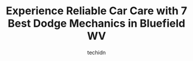 ---
layout: ampstory
image: https://images.unsplash.com/photo-1641921966132-371cca4de3a1?ixlib=rb-4.0.3&ixid=MnwxMjA3fDB8MHxwaG90by1wYWdlfHx8fGVufDB8fHx8&auto=format&fit=crop&w=640&h=853&q=80
author: techidn
featured: false
description: If youre in need of trustworthy and skilled Dodge Mechanic in Bluefield WV, USA, youll be pleased to discover the 7 best Dodge Mechanic in town. Their expertise and commitment to customer 
title: Experience Reliable Car Care with 7 Best Dodge Mechanics in Bluefield WV
cover:
   title: Experience Reliable Car Care with 7 Best Dodge Mechanics in Bluefield WV
   subtitle: Rickpate
   background: https://images.unsplash.com/photo-1641921966132-371cca4de3a1?ixlib=rb-4.0.3&ixid=MnwxMjA3fDB8MHxwaG90by1wYWdlfHx8fGVufDB8fHx8&auto=format&fit=crop&w=640&h=853&q=80

pages: 
 - layout: thirds
   top: <h1>#1 Estep Tire & Auto Center Inc</h1>
   bottom: "<p>I went in expecting to get an estimate and make an appointment to come back later. They got me in almost immediately, they mounted and balanced 2 tires, and changed the o</p>"
   background: https://www.knot35.com/toplist/wp-content/uploads/2023/06/best-dodge-mechanic-1-in-bluefield-wv-1685836948.jpeg
   backgroundblur: true
 - layout: thirds
   top: <h1>#2 Goins Gas & Produce LLC</h1>
   bottom: "<p>2320 Princeton Ave, Bluefield, WV 24701, United States</p>"
   background: https://www.knot35.com/toplist/wp-content/uploads/2023/06/best-dodge-mechanic-2-in-bluefield-wv-1685836948.jpeg
   cta:
      link: https://www.knot35.com/toplist/experience-reliable-car-care-with-7-best-dodge-mechanics-in-bluefield-wv/
      text: Experience Reliable Car Care with 7 Best Dodge Mechanics in Bluefield WV
 - layout: thirds
   top: <h1>#3 Millers Garage</h1>
   bottom: "<p>3601 Coal Heritage Rd, Bluefield, WV 24701, United States</p>"
   background: https://www.knot35.com/toplist/wp-content/uploads/2023/06/best-dodge-mechanic-3-in-bluefield-wv-1685836949.jpeg
   cta:
      link: https://www.knot35.com/toplist/experience-reliable-car-care-with-7-best-dodge-mechanics-in-bluefield-wv/
      text: Experience Reliable Car Care with 7 Best Dodge Mechanics in Bluefield WV
 - layout: thirds
   top: <h1>#4 Cumberlands Finest</h1>
   bottom: "<p>323 W Cumberland Rd, Bluefield, WV 24701, United States</p>"
   background: https://images.unsplash.com/photo-1613843873231-1447db182f97?ixlib=rb-4.0.3&ixid=MnwxMjA3fDB8MHxwaG90by1wYWdlfHx8fGVufDB8fHx8&auto=format&fit=crop&w=640&h=853&q=80
   cta:
      link: https://www.knot35.com/toplist/experience-reliable-car-care-with-7-best-dodge-mechanics-in-bluefield-wv/
      text: Experience Reliable Car Care with 7 Best Dodge Mechanics in Bluefield WV
 - layout: thirds
   top: <h1>#5 K & M Performance Auto LLC</h1>
   bottom: "<p>1014 Bluefield Ave, Bluefield, WV 24701, United States</p>"
   background: https://images.unsplash.com/photo-1534312527009-56c7016453e6?ixlib=rb-4.0.3&ixid=MnwxMjA3fDB8MHxwaG90by1wYWdlfHx8fGVufDB8fHx8&auto=format&fit=crop&w=640&h=853&q=80
   cta:
      link: https://www.knot35.com/toplist/experience-reliable-car-care-with-7-best-dodge-mechanics-in-bluefield-wv/
      text: Experience Reliable Car Care with 7 Best Dodge Mechanics in Bluefield WV
 - layout: thirds
   top: <h1>#6 K & B Performance</h1>
   bottom: "<p>1207 Bland St, Bluefield, WV 24701, United States</p>"
   background: https://images.unsplash.com/photo-1552083974-186346191183?ixlib=rb-4.0.3&ixid=MnwxMjA3fDB8MHxwaG90by1wYWdlfHx8fGVufDB8fHx8&auto=format&fit=crop&w=640&h=853&q=80
   cta:
      link: https://www.knot35.com/toplist/experience-reliable-car-care-with-7-best-dodge-mechanics-in-bluefield-wv/
      text: Experience Reliable Car Care with 7 Best Dodge Mechanics in Bluefield WV
 - layout: thirds
   top: <h1>#7 Brians Custom Exhaust & Auto</h1>
   bottom: "<p>146 Mercer Mall Rd, Bluefield, WV 24701, United States</p>"
   background: https://plus.unsplash.com/premium_photo-1664640458616-3c74f8cb4589?ixlib=rb-4.0.3&ixid=MnwxMjA3fDB8MHxwaG90by1wYWdlfHx8fGVufDB8fHx8&auto=format&fit=crop&w=640&h=853&q=80
   cta:
      link: https://www.knot35.com/toplist/experience-reliable-car-care-with-7-best-dodge-mechanics-in-bluefield-wv/
      text: Experience Reliable Car Care with 7 Best Dodge Mechanics in Bluefield WV
 - layout: thirds
   middle: Continue reading...
   background: https://images.unsplash.com/photo-1604871000636-074fa5117945?ixlib=rb-4.0.3&ixid=MnwxMjA3fDB8MHxwaG90by1wYWdlfHx8fGVufDB8fHx8&auto=format&fit=crop&w=640&h=853&q=80
   cta:
      link: https://www.knot35.com/toplist/experience-reliable-car-care-with-7-best-dodge-mechanics-in-bluefield-wv/
      text: Experience Reliable Car Care with 7 Best Dodge Mechanics in Bluefield WV
      
---